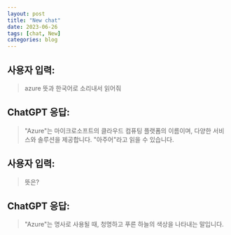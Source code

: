 ```yaml
---
layout: post
title: "New chat"
date: 2023-06-26
tags: [chat, New]
categories: blog
---
```


## 사용자 입력:
> azure 뜻과 한국어로 소리내서 읽어줘

## ChatGPT 응답:
> "Azure"는 마이크로소프트의 클라우드 컴퓨팅 플랫폼의 이름이며, 다양한 서비스와 솔루션을 제공합니다. "아주어"라고 읽을 수 있습니다.

## 사용자 입력:
> 뜻은?

## ChatGPT 응답:
> "Azure"는 명사로 사용될 때, 청명하고 푸른 하늘의 색상을 나타내는 말입니다.

